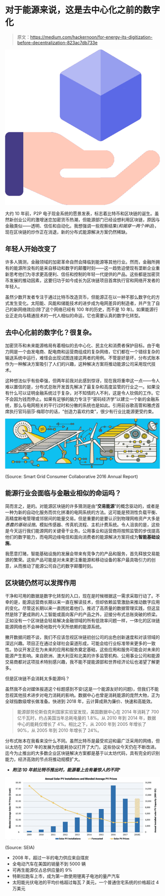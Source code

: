 # 对于能源来说，这是去中心化之前的数字化

> 原文：<https://medium.com/hackernoon/for-energy-its-digitization-before-decentralization-823ac7db733e>

![](img/b655e04fb8857d9c3fea19c0de66bf3e.png)

大约 10 年前，P2P 电子现金系统的愿景发表，标志着比特币和区块链的诞生。虽然新创业公司的激增迷恋加密货币热潮，但能源部门已经设想利用区块链，原因与金融类似——透明、信任和自动化。我想强调一些观察结果(*和揭穿一两个神话*)，现在区块链的炒作正在消退，新的分布式能源解决方案仍然稀缺。

## 年轻人开始改变了

许多人猜测，金融领域的加密革命自然会降临到能源等其他行业。然而，金融所拥有的能源所没有的是来自移动和数字的颠覆时刻——这一趋势迫使现有垄断企业重新思考他们为寻求更高便利、信任和控制的年轻一代提供的产品。这些都是加密货币发展的推动因素，这要归功于如今成长为区块链项目首席执行官和网络开发者的年轻人。

虽然少数开发者专注于通过比特币改造货币，但能源正在以一种不那么数字化的方式发生变化。太阳能、风能和储能技术的进步成为电网差异的制造者，并产生了自己的新网络效应(除了这个网络已经有 100 年的历史，而不是 10 年)。如果能源行业正走向与精通技术的一代人相似的命运，它也需要认真的数字化转型。

## 去中心化前的数字化？很复杂。

加密货币和未来能源格局有着相似的去中心化、民主化和消费者保护目标。由于电力网是一个由发电商、配电商和运营商组成的复杂网络，它们都在一个错综复杂的输送系统中运行，难怪会出现试图连接这两者的用例。不管是好是坏，分布式账本作为一种解决方案吸引了人们的兴趣，这种解决方案将推动能源公司采用现代技术。

这种想法似乎有些牵强，但两年前我对此感到惊讶，现在我将重申这一点——令人难以置信的是，分布式总账开发首先解决了最复杂和高度监管的行业之一。如果没有什么可以证明金融系统过于复杂，对不知情的人不利，这是令人钦佩的工作。它不会因为钱而停止。如果有足够的脑力专注于“密码经济学”以建立一个新的金融系统，那么与电网相关的平行过时和分散的系统也是如此。引用前谷歌高管和雅虎首席执行官玛丽莎·梅耶尔的话，“创造力喜欢约束”，很少有行业比能源更受约束。

![](img/f24039a67798fceae633b630e195d597.png)

(Source: Smart Grid Consumer Collaborative 2016 Annual Report)

## 能源行业会面临与金融业相似的命运吗？

简而言之，是的。对能源区块链的许多猜测是由“**交易能源**”的概念驱动的，或者是一种为新的自动化服务而优化拼凑的电网系统的方法。这可能是预测性负载平衡、高精度断电管理或邻居间的能量交易。但是重要的是要认识到物理网格资产大多是*愚蠢的基础设施*。模拟传感器、传真机流程、主机计费系统。令人沮丧的是，这些是今天运行我们能源网的关键骨干业务。公用事业和运营商将按照监管的步伐提高他们的数字能力，而电网边缘电信和面向消费者的能源解决方案将成为**智能基础设施**。

我愿意打赌，智能基础设施的发展会带来有竞争力的产品和服务，首先释放交易能源的繁荣。这些产品可能是对未来更注重能源和移动设备的客户最具吸引力的创意，从而推动了能源公司自己的数字颠覆时刻。

## 区块链仍然可以发挥作用

干净和可用的数据是数字化转型的入口，现在是时候根据这一需求采取行动了。不幸的是，能源运营商长期以来一直在解读技术，但却依赖监管激励来推动数字应用的变化。尽管这长期以来一直困扰着他们，推迟了高质量的数据管理实践，但这显然是除了更成熟的人工智能或面向客户的产品之外，迎接分布式总账突破的桥梁。正如没有一个区块链会轻易解决金融领域的所有低效率问题一样，一体化的区块链能源网络也不会神奇地取代今天所依赖的能源系统。

撇开数据问题不谈，我们不应该忽视区块链初创公司的出色创新速度和对该领域的深远兴趣。项目正在通过全球社会渠道形成，可能会给行业标准带来更多的一致性。协议开发正在为未来的应用和服务奠定基础，这些应用和服务可能会对未来的能源产生影响。来自欧洲、澳大利亚和北美的许多监管机构、公用事业公司和能源交易商都对这项技术特别感兴趣，我不能不提能源部和世界经济论坛也渴望了解更多。

但是区块链不会消耗太多能源吗？

虽然我不会对媒体报道这个标题感到不安(这是一个能源友好的问题)，但我们不能忽视其他技术进步对电力消耗的影响。数据中心也曾是消耗能源的庞然大物，正为全球指数级增长做准备。快进到 2018 年，云计算成熟为廉价、快速和高能效。

> 能源部劳伦斯伯克利国家实验室发现，美国数据中心在 2014 年消耗了 700 亿千瓦时，约占美国当年总耗电量的 1.8%。从 2010 年到 2014 年，数据中心的能耗仅增长了 4%。相比之下，从 2000 年到 2005 年增长了 90%，从 2005 年到 2010 年增长了 24%。

分布式账本在我看来没什么不同。虽然比特币是最受欢迎和最广泛采用的网络，但以太坊在 2017 年的发展为低能耗协议打开了大门，这些协议今天仍在不断改进。迄今为止推出的大多数企业区块链解决方案都是基于以太坊代码，具有完全的识别能力，经济高效的节点将推动规模扩大。

*   ***附注:10 年前比特币推出时，能源看上去有着惊人的不同****

![](img/f32ef4cc37ed5b6b807f84c546b62826.png)

(Source: SEIA)

*   2008 年，超过一半的电力供应来自煤炭
*   全电动汽车在美国的销量不到 5000 辆
*   可再生能源仅占总供应量的 9%
*   特斯拉跑车上市，成为第一款使用锂离子电池的量产汽车
*   太阳能光伏电池的平均价格超过每瓦 7 美元，一个普通住宅系统的价格超过 4 万美元